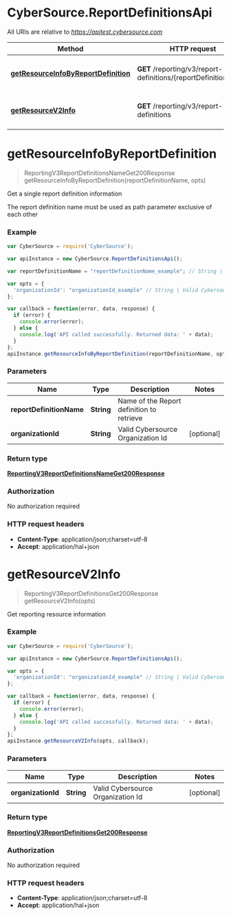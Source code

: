 # CyberSource.ReportDefinitionsApi

All URIs are relative to *https://apitest.cybersource.com*

Method | HTTP request | Description
------------- | ------------- | -------------
[**getResourceInfoByReportDefinition**](ReportDefinitionsApi.md#getResourceInfoByReportDefinition) | **GET** /reporting/v3/report-definitions/{reportDefinitionName} | Get a single report definition information
[**getResourceV2Info**](ReportDefinitionsApi.md#getResourceV2Info) | **GET** /reporting/v3/report-definitions | Get reporting resource information


<a name="getResourceInfoByReportDefinition"></a>
# **getResourceInfoByReportDefinition**
> ReportingV3ReportDefinitionsNameGet200Response getResourceInfoByReportDefinition(reportDefinitionName, opts)

Get a single report definition information

The report definition name must be used as path parameter exclusive of each other

### Example
```javascript
var CyberSource = require('CyberSource');

var apiInstance = new CyberSource.ReportDefinitionsApi();

var reportDefinitionName = "reportDefinitionName_example"; // String | Name of the Report definition to retrieve

var opts = { 
  'organizationId': "organizationId_example" // String | Valid Cybersource Organization Id
};

var callback = function(error, data, response) {
  if (error) {
    console.error(error);
  } else {
    console.log('API called successfully. Returned data: ' + data);
  }
};
apiInstance.getResourceInfoByReportDefinition(reportDefinitionName, opts, callback);
```

### Parameters

Name | Type | Description  | Notes
------------- | ------------- | ------------- | -------------
 **reportDefinitionName** | **String**| Name of the Report definition to retrieve | 
 **organizationId** | **String**| Valid Cybersource Organization Id | [optional] 

### Return type

[**ReportingV3ReportDefinitionsNameGet200Response**](ReportingV3ReportDefinitionsNameGet200Response.md)

### Authorization

No authorization required

### HTTP request headers

 - **Content-Type**: application/json;charset=utf-8
 - **Accept**: application/hal+json

<a name="getResourceV2Info"></a>
# **getResourceV2Info**
> ReportingV3ReportDefinitionsGet200Response getResourceV2Info(opts)

Get reporting resource information



### Example
```javascript
var CyberSource = require('CyberSource');

var apiInstance = new CyberSource.ReportDefinitionsApi();

var opts = { 
  'organizationId': "organizationId_example" // String | Valid Cybersource Organization Id
};

var callback = function(error, data, response) {
  if (error) {
    console.error(error);
  } else {
    console.log('API called successfully. Returned data: ' + data);
  }
};
apiInstance.getResourceV2Info(opts, callback);
```

### Parameters

Name | Type | Description  | Notes
------------- | ------------- | ------------- | -------------
 **organizationId** | **String**| Valid Cybersource Organization Id | [optional] 

### Return type

[**ReportingV3ReportDefinitionsGet200Response**](ReportingV3ReportDefinitionsGet200Response.md)

### Authorization

No authorization required

### HTTP request headers

 - **Content-Type**: application/json;charset=utf-8
 - **Accept**: application/hal+json

